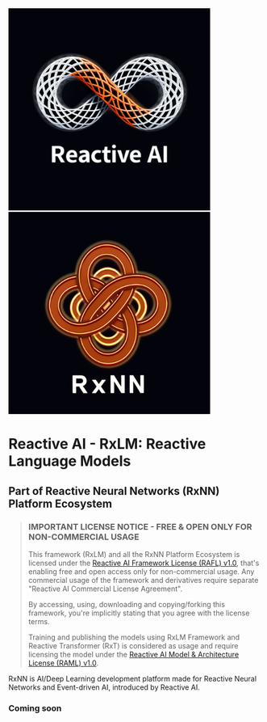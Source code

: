 <span>
  <img src="https://raw.githubusercontent.com/RxAI-dev/rxlm/refs/heads/main/assets/logo/logo_rxai_v2.png" width="400" />
  <img src="https://raw.githubusercontent.com/RxAI-dev/rxlm/refs/heads/main/assets/logo/logo_rxnn_v2.png" width="400" />
</span>

# Reactive AI - RxLM: Reactive Language Models
## Part of Reactive Neural Networks (RxNN) Platform Ecosystem

> ### IMPORTANT LICENSE NOTICE - FREE & OPEN ONLY FOR NON-COMMERCIAL USAGE
> This framework (RxLM) and all the RxNN Platform Ecosystem is licensed under the [Reactive AI Framework License (RAFL) v1.0](LICENSE.md),
> that's enabling free and open access only for non-commercial usage. Any commercial usage of the framework and derivatives require
> separate "Reactive AI Commercial License Agreement".
> 
> By accessing, using, downloading and copying/forking this framework, you're implicitly stating that you agree with the license terms.
> 
> Training and publishing the models using RxLM Framework and Reactive Transformer (RxT) is considered as usage and require
> licensing the model under the [Reactive AI Model & Architecture License (RAML) v1.0](MODELS_LICENSE.md).

RxNN is AI/Deep Learning development platform made for Reactive Neural Networks and Event-driven AI, introduced by Reactive AI.

### Coming soon
